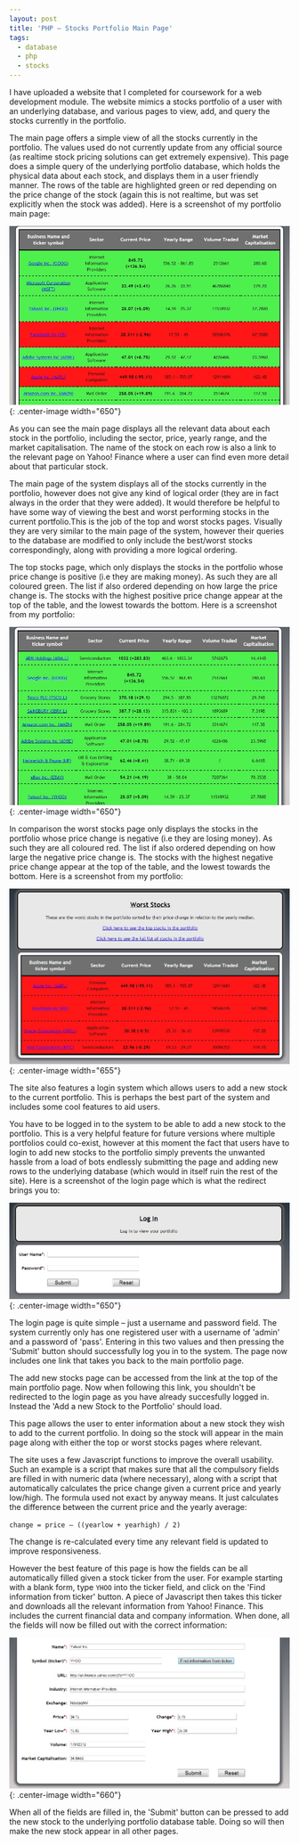 ```yaml
---
layout: post
title: 'PHP – Stocks Portfolio Main Page'
tags:
  - database
  - php
  - stocks
---
```

I have uploaded a website that I completed for coursework for a web development module. The website mimics a stocks portfolio of a user with an underlying database, and various pages to view, add, and query the stocks currently in the portfolio.

The main page offers a simple view of all the stocks currently in the portfolio. The values used do not currently update from any official source (as realtime stock pricing solutions can get extremely expensive). This page does a simple query of the underlying portfolio database, which holds the physical data about each stock, and displays them in a user friendly manner. The rows of the table are highlighted green or red depending on the price change of the stock (again this is not realtime, but was set explicitly when the stock was added). Here is a screenshot of my portfolio main page:

![Stocks Portfolio Mainpage](/images/2013/stocks_portfolio_mainpage.jpg){: .center-image width="650"}

As you can see the main page displays all the relevant data about each stock in the portfolio, including the sector, price, yearly range, and the market capitalisation. The name of the stock on each row is also a link to the relevant page on Yahoo! Finance where a user can find even more detail about that particular stock.

The main page of the system displays all of the stocks currently in the portfolio, however does not give any kind of logical order (they are in fact always in the order that they were added). It would therefore be helpful to have some way of viewing the best and worst performing stocks in the current portfolio.This is the job of the top and worst stocks pages. Visually they are very similar to the main page of the system, however their queries to the database are modified to only include the best/worst stocks correspondingly, along with providing a more logical ordering.

The top stocks page, which only displays the stocks in the portfolio whose price change is positive (i.e they are making money). As such they are all coloured green. The list if also ordered depending on how large the price change is. The stocks with the highest positive price change appear at the top of the table, and the lowest towards the bottom. Here is a screenshot from my portfolio:

![Stocks Portfolio Top Stocks](/images/2013/stocks_portfolio_topstocks.jpg){: .center-image width="650"}

In comparison the worst stocks page only displays the stocks in the portfolio whose price change is negative (i.e they are losing money). As such they are all coloured red. The list if also ordered depending on how large the negative price change is. The stocks with the highest negative price change appear at the top of the table, and the lowest towards the bottom. Here is a screenshot from my portfolio:

![Stocks Portfolio Top Stocks](/images/2013/worst-stocks.jpg){: .center-image width="655"}

The site also features a login system which allows users to add a new stock to the current portfolio. This is perhaps the best part of the system and includes some cool features to aid users.

You have to be logged in to the system to be able to add a new stock to the portfolio. This is a very helpful feature for future versions where multiple portfolios could co-exist, however at this moment the fact that users have to login to add new stocks to the portfolio simply prevents the unwanted hassle from a load of bots endlessly submitting the page and adding new rows to the underlying database (which would in itself ruin the rest of the site). Here is a screenshot of the login page which is what the redirect brings you to:

![Stocks Portfolio Login Page](/images/2013/stocks_portfolio_login.jpg){: .center-image width="650"}

The login page is quite simple – just a username and password field. The system currently only has one registered user with a username of 'admin' and a password of 'pass'. Entering in this two values and then pressing the 'Submit' button should successfully log you in to the system. The page now includes one link that takes you back to the main portfolio page.

The add new stocks page can be accessed from the link at the top of the main portfolio page. Now when following this link, you shouldn't be redirected to the login page as you have already succesfully logged in. Instead the 'Add a new Stock to the Portfolio' should load.

This page allows the user to enter information about a new stock they wish to add to the current portfolio. In doing so the stock will appear in the main page along with either the top or worst stocks pages where relevant.

The site uses a few Javascript functions to improve the overall usability. Such an example is a script that makes sure that all the compulsory fields are filled in with numeric data (where necessary), along with a script that automatically calculates the price change given a current price and yearly low/high. The formula used not exact by anyway means. It just calculates the difference between the current price and the yearly average:

`change = price – ((yearlow + yearhigh) / 2)`

The change is re-calculated every time any relevant field is updated to improve responsiveness.

However the best feature of this page is how the fields can be all automatically filled given a stock ticker from the user. For example starting with a blank form, type `YHOO` into the ticker field, and click on the 'Find information from ticker' button. A piece of Javascript then takes this ticker and downloads all the relevant information from Yahoo! Finance. This includes the current financial data and company information. When done, all the fields will now be filled out with the correct information:

![Stocks Portfolio Add Stock](/images/2013/stocks_portfolio_add.jpg){: .center-image width="660"}

When all of the fields are filled in, the 'Submit' button can be pressed to add the new stock to the underlying portfolio database table. Doing so will then make the new stock appear in all other pages.
